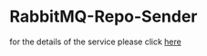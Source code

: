 # RabbitMQ-Repo-Sender

for the details of the service please click [here](https://github.com/SamanKT/RabbitMQ-Repo-Receiver-/tree/master)
